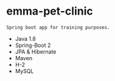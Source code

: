 # emma-pet-clinic

```$xslt
Spring boot app for training purposes.
```

* Java 1.8
* Spring-Boot 2
* JPA & Hibernate
* Maven
* H-2
* MySQL
